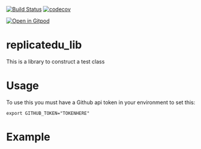 [![Build Status](https://travis-ci.org/replicatedu/skeleton_parser.svg?branch=master)](https://travis-ci.org/replicatedu/replicatedu_lib) [![codecov](https://codecov.io/gh/replicatedu/replicatedu_lib/branch/master/graph/badge.svg)](https://codecov.io/gh/replicatedu/replicatedu_lib)

[![Open in Gitpod](http://gitpod.io/button/open-in-gitpod.svg)](https://gitpod.io#https://github.com/replicatedu/replicatedu_lib/)

# replicatedu_lib
This is a library to construct a test class 

# Usage
To use this you must have a Github api token in your environment to set this: 
```
export GITHUB_TOKEN="TOKENHERE"
```

# Example

